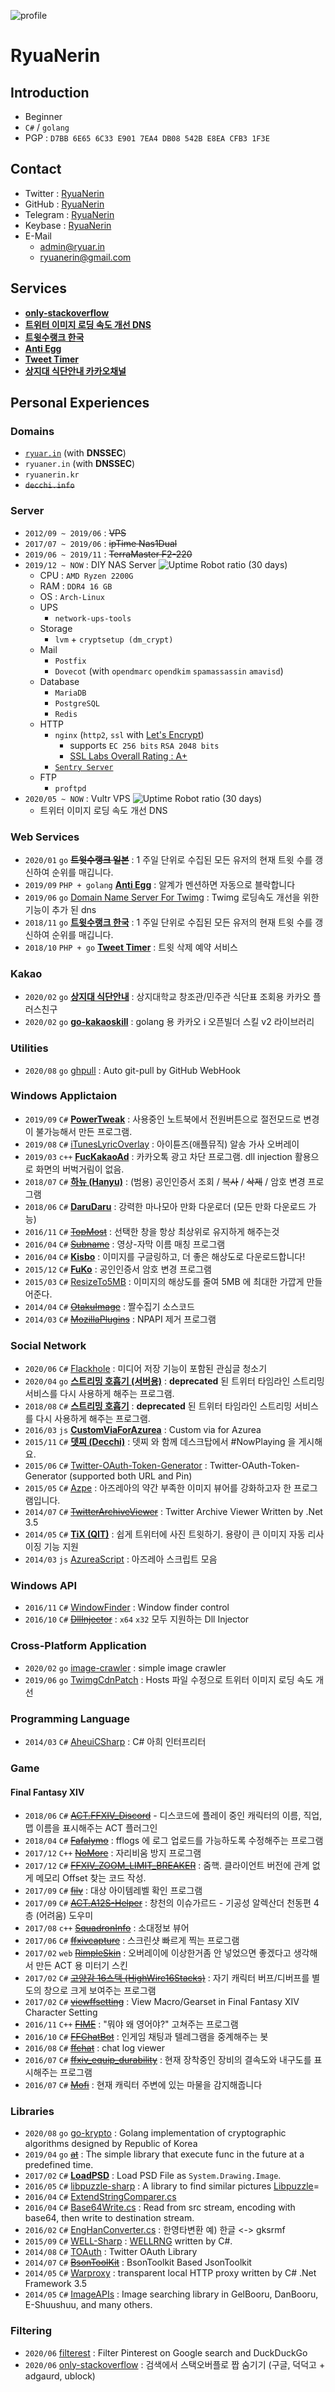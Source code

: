 ![profile](/img/profile.png)

# RyuaNerin

## Introduction

- Beginner
- `C#` / `golang`
- PGP : `D7BB 6E65 6C33 E901 7EA4 DB08 542B E8EA CFB3 1F3E`

## Contact

- Twitter : [RyuaNerin](https://twitter.com/RyuaNerin)
- GitHub : [RyuaNerin](https://github.com/RyuaNerin)
- Telegram : [RyuaNerin](https://t.me/ryuanerin)
- Keybase : [RyuaNerin](https://keybase.io/ryuanerin)
- E-Mail
    - [admin@ryuar.in](mailto:admin@ryuar.in)
    - [ryuanerin@gmail.com](mailto:ryuanerin@gmail.com)

## Services

- [**only-stackoverflow**](https://github.com/RyuaNerin/only-stackoverflow)
- [**트위터 이미지 로딩 속도 개선 DNS**](https://twimg.ryuar.in/)
- [**트윗수랭크 한국**](https://twrank-ko.ryuar.in/)
- [**Anti Egg**](https://anti-egg.ryuar.in/)
- [**Tweet Timer**](https://timer.ryuar.in/)
- [**상지대 식단안내 카카오채널**](https://pf.kakao.com/_xbkxdyT)

## Personal Experiences

### Domains

- [`ryuar.in`](https://ryuar.in) (with **DNSSEC**)
- `ryuaner.in` (with **DNSSEC**)
- `ryuanerin.kr`
- ~~`decchi.info`~~

### Server

- `2012/09 ~ 2019/06` : ~~VPS~~
- `2017/07 ~ 2019/06` : ~~ipTime Nas1Dual~~
- `2019/06 ~ 2019/11` : ~~TerraMaster F2-220~~
- `2019/12 ~ NOW` : DIY NAS Server ![Uptime Robot ratio (30 days)](https://img.shields.io/uptimerobot/ratio/m784383246-7deb49be8ab1dac79ba9a256?style=flat-square)
    - CPU : `AMD Ryzen 2200G`
    - RAM : `DDR4 16 GB`
    - OS : `Arch-Linux`
    - UPS
        - `network-ups-tools`
    - Storage
        - `lvm` + `cryptsetup (dm_crypt)`
    - Mail
        - `Postfix`
        - `Dovecot` (with `opendmarc` `opendkim` `spamassassin` `amavisd`)
    - Database
        - `MariaDB`
        - `PostgreSQL`
        - `Redis`
    - HTTP
        - `nginx` (`http2`, `ssl` with [Let's Encrypt](https://letsencrypt.org/))
            - supports `EC 256 bits` `RSA 2048 bits`
            - [SSL Labs Overall Rating : A+](https://www.ssllabs.com/ssltest/analyze.html?d=ryuar.in&hideResults=on)
        - [`Sentry Server`](https://sentry.io/)
    - FTP
        - `proftpd`
- `2020/05 ~ NOW` : Vultr VPS ![Uptime Robot ratio (30 days)](https://img.shields.io/uptimerobot/ratio/m785766277-bbb43b55bd3fa73c116174ce?style=flat-square)
    - 트위터 이미지 로딩 속도 개선 DNS

### Web Services

- `2020/01` `go` ~~**트윗수랭크 일본**~~ : 1 주일 단위로 수집된 모든 유저의 현재 트윗 수를 갱신하여 순위를 매깁니다.
- `2019/09` `PHP + golang` [**Anti Egg**](https://anti-egg.ryuar.in/) : 알계가 멘션하면 자동으로 블락합니다
- `2019/06` `go` [Domain Name Server For Twimg](https://github.com/RyuaNerin/DNS-For-Twimg) : Twimg 로딩속도 개선을 위한 기능이 추가 된 dns
- `2018/11` `go` [**트윗수랭크 한국**](https://twrank.ryuar.in/) : 1 주일 단위로 수집된 모든 유저의 현재 트윗 수를 갱신하여 순위를 매깁니다.
- `2018/10` `PHP + go` [**Tweet Timer**](https://timer.ryuar.in/) : 트윗 삭제 예약 서비스

### Kakao

- `2020/02` `go` [**상지대 식단안내**](https://github.com/RyuaNerin/sangji-haksik-channel) : 상지대학교 창조관/민주관 식단표 조회용 카카오 플러스친구
- `2020/02` `go` [**go-kakaoskill**](https://github.com/RyuaNerin/go-kakaoskill) : golang 용 카카오 i 오픈빌더 스킬 v2 라이브러리

### Utilities

- `2020/08` `go` [ghpull](https://github.com/RyuaNerin/ghpull) : Auto git-pull by GitHub WebHook

### Windows Applictaion

- `2019/09` `C#` [**PowerTweak**](https://github.com/RyuaNerin/PowerTweak) : 사용중인 노트북에서 전원버튼으로 절전모드로 변경이 불가능해서 만든 프로그램.
- `2019/08` `C#` [iTunesLyricOverlay](https://github.com/RyuaNerin/iTunesLyricOverlay) : 아이튠즈(애플뮤직) 알송 가사 오버레이
- `2019/03` `c++` [**FucKakaoAd**](https://github.com/RyuaNerin/FucKakaoAd) : 카카오톡 광고 차단 프로그램. dll injection 활용으로 화면의 버벅거림이 없음.
- `2018/07` `C#` [**하뉴 (Hanyu)**](https://github.com/RyuaNerin/Hanyu) : (범용) 공인인증서 조회 / ~~복사~~ / ~~삭제~~ / 암호 변경 프로그램
- `2018/06` `C#` [**DaruDaru**](https://github.com/RyuaNerin/DaruDaru) : 강력한 마나모아 만화 다운로더 (모든 만화 다운로드 가능)
- `2016/11` `C#` [~~TopMost~~](https://github.com/RyuaNerin/Topmost) : 선택한 창을 항상 최상위로 유지하게 해주는것
- `2016/04` `C#` [~~Subname~~](https://github.com/RyuaNerin/Subname) : 영상-자막 이름 매칭 프로그램
- `2016/04` `C#` [**Kisbo**](https://github.com/RyuaNerin/Kisbo) : 이미지를 구글링하고, 더 좋은 해상도로 다운로드합니다!
- `2015/12` `C#` [**FuKo**](https://github.com/RyuaNerin/FuKo) : 공인인증서 암호 변경 프로그램
- `2015/03` `C#` [ResizeTo5MB](https://github.com/RyuaNerin/ResizeTo5MB) : 이미지의 해상도를 줄여 5MB 에 최대한 가깝게 만들어준다.
- `2014/04` `C#` [~~OtakuImage~~](https://github.com/RyuaNerin/OtakuImage) : 짤수집기 소스코드
- `2014/03` `C#` [~~MozillaPlugins~~](https://github.com/RyuaNerin/MozillaPlugins) : NPAPI 제거 프로그램

### Social Network

- `2020/06` `C#` [Flackhole](https://github.com/RyuaNerin/Flackhole) : 미디어 저장 기능이 포함된 관심글 청소기
- `2020/04` `go` [**스트리밍 호흡기 (서버용)**](https://github.com/RyuaNerin/StreamingRespiratorServer) : **deprecated** 된 트위터 타임라인 스트리밍 서비스를 다시 사용하게 해주는 프로그램.
- `2018/08` `C#` [**스트리밍 호흡기**](https://github.com/RyuaNerin/StreamingRespirator) : **deprecated** 된 트위터 타임라인 스트리밍 서비스를 다시 사용하게 해주는 프로그램.
- `2016/03` `js` [**CustomViaForAzurea**](https://github.com/RyuaNerin/CustomViaForAzurea) : Custom via for Azurea
- `2015/11` `C#` [**뎃찌 (Decchi)**](https://github.com/SasarinoMARi/Decchi) : 뎃찌 와 함께 데스크탑에서 #NowPlaying 을 게시해요.
- `2015/06` `C#` [Twitter-OAuth-Token-Generator](https://github.com/RyuaNerin/Twitter-OAuth-Token-Generator) : Twitter-OAuth-Token-Generator (supported both URL and Pin)
- `2015/05` `C#` [Azpe](https://github.com/RyuaNerin/Azpe) : 아즈레아의 약간 부족한 이미지 뷰어를 강화하고자 한 프로그램입니다.
- `2014/07` `C#` [~~TwitterArchiveViewer~~](https://github.com/RyuaNerin/TwitterArchiveViewer) : Twitter Archive Viewer Written by .Net 3.5
- `2014/05` `C#` [**TiX (QIT)**](https://github.com/RyuaNerin/QIT) : 쉽게 트위터에 사진 트윗하기. 용량이 큰 이미지 자동 리사이징 기능 지원
- `2014/03` `js` [AzureaScript](https://github.com/RyuaNerin/AzureaScript) : 아즈레아 스크립트 모음

### Windows API

- `2016/11` `C#` [WindowFinder](https://gist.github.com/RyuaNerin/cf57dc3e9d08d7b57e03de5e81677207) : Window finder control
- `2016/10` `C#` [~~DllInjector~~](https://github.com/RyuaNerin/DllInjector) : `x64` `x32` 모두 지원하는 Dll Injector

### Cross-Platform Application

- `2020/02` `go` [image-crawler](https://github.com/RyuaNerin/image-crawler) : simple image crawler
- `2019/06` `go` [TwimgCdnPatch](https://github.com/RyuaNerin/TwimgCdnPatch) : Hosts 파일 수정으로 트위터 이미지 로딩 속도 개선

### Programming Language

- `2014/03` `C#` [AheuiCSharp](https://github.com/RyuaNerin/AheuiCSharp) : C# 아희 인터프리터

### Game

#### Final Fantasy XIV

- `2018/06` `C#` [~~ACT.FFXIV_Discord~~](https://github.com/RyuaNerin/ACT.FFXIV_Discord) - 디스코드에 플레이 중인 캐릭터의 이름, 직업, 맵 이름을 표시해주는 ACT 플러그인
- `2018/04` `C#` [~~Fafalymo~~](https://github.com/RyuaNerin/Fafalymo) : fflogs 에 로그 업로드를 가능하도록 수정해주는 프로그램
- `2017/12` `C++` [~~NoMore~~](https://github.com/RyuaNerin/NoMore) : 자리비움 방지 프로그램
- `2017/12` `C#` [~~FFXIV_ZOOM_LIMIT_BREAKER~~](https://github.com/RyuaNerin/FFXIV_ZOOM_LIMIT_BREAKER) : 줌핵. 클라이언트 버전에 관계 없게 메모리 Offset 찾는 코드 작성.
- `2017/09` `C#` [~~filv~~](https://github.com/RyuaNerin/filv) : 대상 아이템레벨 확인 프로그램
- `2017/09` `C#` [~~ACT.A12S-Helper~~](https://github.com/RyuaNerin/ACT.A12S-Helper) : 창천의 이슈가르드 - 기공성 알렉산더 천동편 4층 (어려움) 도우미
- `2017/08` `c++` [~~SquadronInfo~~](https://github.com/RyuaNerin/SquadronInfo) : 소대정보 뷰어
- `2017/06` `C#` [~~ffxivcapture~~](https://github.com/RyuaNerin/ffxivcapture) : 스크린샷 빠르게 찍는 프로그램
- `2017/02` `web` [~~RimpleSkin~~](https://github.com/RyuaNerin/RimpleSkin) : 오버레이에 이상한거좀 안 넣었으면 좋겠다고 생각해서 만든 ACT 용 미터기 스킨
- `2017/02` `C#` [~~고양감 16스택 (HighWire16Stacks)~~](https://github.com/RyuaNerin/HighWire16Stacks) : 자기 캐릭터 버프/디버프를 별도의 창으로 크게 보여주는 프로그램
- `2017/02` `C#` [~~viewffsetting~~](https://github.com/RyuaNerin/viewffsetting) : View Macro/Gearset in Final Fantasy XIV Character Setting
- `2016/11` `C++` [~~FIME~~](https://github.com/RyuaNerin/FIME) : "뭐야 왜 영어야?" 고쳐주는 프로그램
- `2016/10` `C#` [~~FFChatBot~~](https://github.com/RyuaNerin/FFChatBot) : 인게임 채팅과 텔레그램을 중계해주는 봇
- `2016/08` `C#` [~~ffchat~~](https://github.com/RyuaNerin/ffchat) : chat log viewer
- `2016/07` `C#` [~~ffxiv_equip_durability~~](https://github.com/RyuaNerin/ffxiv_equip_durability) : 현재 장착중인 장비의 결속도와 내구도를 표시해주는 프로그램
- `2016/07` `C#` [~~Mofi~~](https://github.com/RyuaNerin/Mofi) : 현재 캐릭터 주변에 있는 마물을 감지해줍니다

### Libraries

- `2020/08` `go` [go-krypto](https://github.com/RyuaNerin/go-krypto) : Golang implementation of cryptographic algorithms designed by Republic of Korea
- `2019/04` `go` [~~at~~](https://github.com/RyuaNerin/at) : The simple library that execute func in the future at a predefined time.
- `2017/02` `C#` [**LoadPSD**](https://github.com/RyuaNerin/LoadPSD) : Load PSD File as `System.Drawing.Image`.
- `2016/05` `C#` [libpuzzle-sharp](https://github.com/RyuaNerin/libpuzzle-sharp) : A library to find similar pictures [Libpuzzle](https://www.pureftpd.org/project/libpuzzle)=
- `2016/04` `C#` [ExtendStringComparer.cs](https://gist.github.com/RyuaNerin/4d42bd5adb283378c31438c78866b778)
- `2016/04` `C#` [Base64Write.cs](https://gist.github.com/RyuaNerin/9bed4ed80d6dc5c522dab4bff3777086) : Read from src stream, encoding with base64, then write to destination stream.
- `2016/02` `C#` [EngHanConverter.cs](https://gist.github.com/RyuaNerin/a62f5ba56f3b3121a495) : 한영타변환 예) 한글 <-> gksrmf
- `2015/09` `C#` [WELL-Sharp](https://github.com/RyuaNerin/WELL-Sharp) : [WELLRNG](http://www.iro.umontreal.ca/~panneton/WELLRNG.html) written by C#.
- `2014/08` `C#` [TOAuth](https://github.com/RyuaNerin/TOAuth) : Twitter OAuth Library
- `2014/07` `C#` [~~BsonToolKit~~](https://github.com/RyuaNerin/BsonToolKit) : BsonToolkit Based JsonToolkit
- `2014/05` `C#` [Warproxy](https://github.com/RyuaNerin/Warproxy) : transparent local HTTP proxy written by C# .Net Framework 3.5
- `2014/05` `C#` [ImageAPIs](https://github.com/RyuaNerin/ImageAPIs) : Image searching library in GelBooru, DanBooru, E-Shuushuu, and many others.

### Filtering
- `2020/06` [filterest](https://github.com/RyuaNerin/filterest) : Filter Pinterest on Google search and DuckDuckGo
- `2020/06` [only-stackoverflow](https://github.com/RyuaNerin/only-stackoverflow) : 검색에서 스택오버플로 짭 숨기기 (구글, 덕덕고 + adgaurd, ublock)

